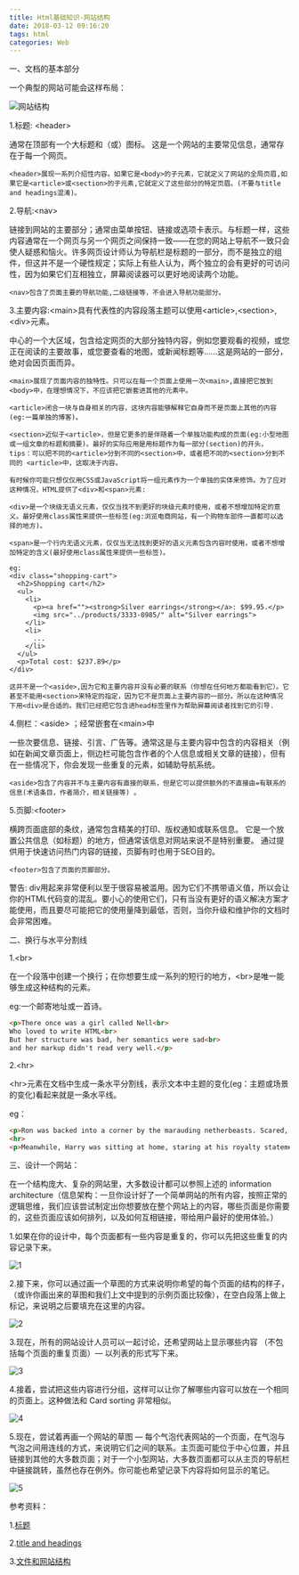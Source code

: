 ```yaml
---
title: Html基础知识-网站结构
date: 2018-03-12 09:16:20
tags: html
categories: Web
---
```




一、文档的基本部分

一个典型的网站可能会这样布局：

![网站结构](Web-site.png)

1.标题: &lt;header&gt;

通常在顶部有一个大标题和（或）图标。 这是一个网站的主要常见信息，通常存在于每一个网页。
	
	<header>展现一系列介绍性内容。如果它是<body>的子元素，它就定义了网站的全局页眉,如果它是<article>或<section>的子元素,它就定义了这些部分的特定页眉。(不要与title and headings混淆)。
	
2.导航:&lt;nav&gt;

链接到网站的主要部分；通常由菜单按钮、链接或选项卡表示。与标题一样，这些内容通常在一个网页与另一个网页之间保持一致——在您的网站上导航不一致只会使人疑惑和恼火。许多网页设计师认为导航栏是标题的一部分，而不是独立的组件，但这并不是一个硬性规定；实际上有些人认为，两个独立的会有更好的可访问性，因为如果它们互相独立，屏幕阅读器可以更好地阅读两个功能。

	<nav>包含了页面主要的导航功能,二级链接等，不会进入导航功能部分。
	
3.主要内容:&lt;main&gt;具有代表性的内容段落主题可以使用&lt;article&gt;,&lt;section&gt;,&lt;div&gt;元素。

中心的一个大区域，包含给定网页的大部分独特内容，例如您要观看的视频，或您正在阅读的主要故事，或您要查看的地图，或新闻标题等......这是网站的一部分，绝对会因页面而异。

	<main>展现了页面内容的独特性。只可以在每一个页面上使用一次<main>,直接把它放到<body>中，在理想情况下，不应该把它嵌套进其他的元素中。
	
	<article>闭合一块与自身相关的内容，这块内容能够解释它自身而不是页面上其他的内容(eg:一篇单独的博客)。
	
	<section>近似于<article>，但是它更多的是伴随着一个单独功能构成的页面(eg:小型地图或一组文章的标题和摘要)。最好的实际应用是用标题作为每一部分(section)的开头，tips：可以把不同的<article>分到不同的<section>中，或者把不同的<section>分到不同的 <article>中，这取决于内容。

	有时候你可能只想仅仅用CSS或JavaScript将一组元素作为一个单独的实体来修饰。为了应对这种情况，HTML提供了<div>和<span>元素:
	
	<div>是一个块级无语义元素，仅仅当找不到更好的块级元素时使用，或者不想增加特定的意义。最好使用class属性来提供一些标签(eg:浏览电商网站，有一个购物车部件一直都可以选择的地方)。
	
	<span>是一个行内无语义元素，仅仅当无法找到更好的语义元素包含内容时使用，或者不想增加特定的含义(最好使用class属性来提供一些标签)。

	eg:
	<div class="shopping-cart">
	  <h2>Shopping cart</h2>
	  <ul>
	    <li>
	      <p><a href=""><strong>Silver earrings</strong></a>: $99.95.</p>
	      <img src="../products/3333-0985/" alt="Silver earrings">
	    </li>
	    <li>
	      ...
	    </li>
	  </ul>
	  <p>Total cost: $237.89</p>
	</div>
	
	这并不是一个<aside>,因为它和主要内容并没有必要的联系（你想在任何地方都能看到它）。它甚至不能用<section>来特定的指定，因为它不是页面上主要内容的一部分。所以在这种情况下用<div>是合适的。我们已经把它包含进head标签里作为帮助屏幕阅读者找到它的引导.
		
4.侧栏：&lt;aside&gt; ；经常嵌套在&lt;main&gt;中

一些次要信息、链接、引言、广告等。通常这是与主要内容中包含的内容相关（例如在新闻文章页面上，侧边栏可能包含作者的个人信息或相关文章的链接），但有在一些情况下，你会发现一些重复的元素，如辅助导航系统。

	<aside>包含了内容并不与主要内容有直接的联系，但是它可以提供额外的不直接由=有联系的信息(术语条目，作者简介，相关链接等) 。
	
5.页脚:&lt;footer&gt;

横跨页面底部的条纹，通常包含精美的打印、版权通知或联系信息。 它是一个放置公共信息（如标题）的地方，但通常该信息对网站来说不是特别重要。 通过提供用于快速访问热门内容的链接，页脚有时也用于SEO目的。

	<footer>包含了页面的页脚部分。

警告: div用起来非常便利以至于很容易被滥用。因为它们不携带语义值，所以会让你的HTML代码变的混乱。要小心的使用它们，只有当没有更好的语义解决方案才能使用，而且要尽可能把它的使用量降到最低，否则，当你升级和维护你的文档时会非常困难。

二、换行与水平分割线

1.&lt;br&gt;

在一个段落中创建一个换行；在你想要生成一系列的短行的地方，&lt;br&gt;是唯一能够生成这种结构的元素。

eg:一个邮寄地址或一首诗。

``` html
<p>There once was a girl called Nell<br>
Who loved to write HTML<br>
But her structure was bad, her semantics were sad<br>
and her markup didn't read very well.</p>
```

2.&lt;hr&gt;

&lt;hr&gt;元素在文档中生成一条水平分割线，表示文本中主题的变化(eg：主题或场景的变化)看起来就是一条水平线。

eg：

``` html
<p>Ron was backed into a corner by the marauding netherbeasts. Scared, but determined to protect his friends, he raised his wand and prepared to do battle, hoping that his distress call had made it through.</p>
<hr>
<p>Meanwhile, Harry was sitting at home, staring at his royalty statement and pondering when the next spin off series would come out, when an enchanted distress letter flew through his window and landed in his lap. He read it hasily, and lept to his feet; "better get back to work then", he mused.</p>
```

三、设计一个网站：

在一个结构庞大、复杂的网站里，大多数设计都可以参照上述的 information architecture（信息架构：一旦你设计好了一个简单网站的所有内容，按照正常的逻辑思维，我们应该尝试制定出你想要放在整个网站上的内容，哪些页面是你需要的，这些页面应该如何排列，以及如何互相链接，带给用户最好的使用体验。）

1.如果在你的设计中，每个页面都有一些内容是重复的，你可以先把这些重复的内容记录下来。

![1](1.png)

2.接下来，你可以通过画一个草图的方式来说明你希望的每个页面的结构的样子，（或许你画出来的草图和我们上文中提到的示例页面比较像），在空白段落上做上标记，来说明之后要填充在这里的内容。

![2](2.png)

3.现在，所有的网站设计人员可以一起讨论，还希望网站上显示哪些内容 （不包括每个页面的重复页面）— 以列表的形式写下来。

![3](3.png)

4.接着，尝试把这些内容进行分组，这样可以让你了解哪些内容可以放在一个相同的页面上。这种做法和 Card sorting 非常相似。

![4](4.png)

5.现在，尝试着再画一个网站的草图 — 每个气泡代表网站的一个页面，在气泡与气泡之间用连线的方式，来说明它们之间的联系。主页面可能位于中心位置，并且链接到其他的大多数页面；对于一个小型网站，大多数页面都可以从主页的导航栏中链接跳转，虽然也存在例外。你可能也希望记录下内容将如何显示的笔记。

![5](5.png)


参考资料：

1.[标题](https://developer.mozilla.org/en-US/Learn/HTML/Howto/Set_up_a_proper_title_hierarchy)

2.[title and headings](https://developer.mozilla.org/en-US/docs/Learn/HTML/Introduction_to_HTML/The_head_metadata_in_HTML#Adding_a_title)

3.[文件和网站结构](https://developer.mozilla.org/zh-CN/docs/learn/HTML/Introduction_to_HTML/文件和网站结构)
